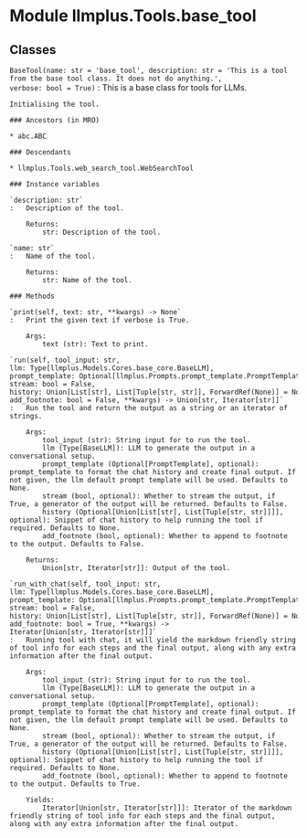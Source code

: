 Module llmplus.Tools.base_tool
==============================

Classes
-------

`BaseTool(name: str = 'base_tool', description: str = 'This is a tool from the base tool class. It does not do anything.', verbose: bool = True)`
:   This is a base class for tools for LLMs.
        
    
    Initialising the tool.

    ### Ancestors (in MRO)

    * abc.ABC

    ### Descendants

    * llmplus.Tools.web_search_tool.WebSearchTool

    ### Instance variables

    `description: str`
    :   Description of the tool.
        
        Returns:
            str: Description of the tool.

    `name: str`
    :   Name of the tool.
        
        Returns:
            str: Name of the tool.

    ### Methods

    `print(self, text: str, **kwargs) ‑> None`
    :   Print the given text if verbose is True.
        
        Args:
            text (str): Text to print.

    `run(self, tool_input: str, llm: Type[llmplus.Models.Cores.base_core.BaseLLM], prompt_template: Optional[llmplus.Prompts.prompt_template.PromptTemplate] = None, stream: bool = False, history: Union[List[str], List[Tuple[str, str]], ForwardRef(None)] = None, add_footnote: bool = False, **kwargs) ‑> Union[str, Iterator[str]]`
    :   Run the tool and return the output as a string or an iterator of strings.
        
        Args:
            tool_input (str): String input for to run the tool.
            llm (Type[BaseLLM]): LLM to generate the output in a conversational setup.
            prompt_template (Optional[PromptTemplate], optional): prompt_template to format the chat history and create final output. If not given, the llm default prompt template will be used. Defaults to None.
            stream (bool, optional): Whether to stream the output, if True, a generator of the output will be returned. Defaults to False.
            history (Optional[Union[List[str], List[Tuple[str, str]]]], optional): Snippet of chat history to help running the tool if required. Defaults to None.
            add_footnote (bool, optional): Whether to append to footnote to the output. Defaults to False.
        
        Returns:
            Union[str, Iterator[str]]: Output of the tool.

    `run_with_chat(self, tool_input: str, llm: Type[llmplus.Models.Cores.base_core.BaseLLM], prompt_template: Optional[llmplus.Prompts.prompt_template.PromptTemplate] = None, stream: bool = False, history: Union[List[str], List[Tuple[str, str]], ForwardRef(None)] = None, add_footnote: bool = True, **kwargs) ‑> Iterator[Union[str, Iterator[str]]]`
    :   Running tool with chat, it will yield the markdown friendly string of tool info for each steps and the final output, along with any extra information after the final output.
        
        Args:
            tool_input (str): String input for to run the tool.
            llm (Type[BaseLLM]): LLM to generate the output in a conversational setup.
            prompt_template (Optional[PromptTemplate], optional): prompt_template to format the chat history and create final output. If not given, the llm default prompt template will be used. Defaults to None.
            stream (bool, optional): Whether to stream the output, if True, a generator of the output will be returned. Defaults to False.
            history (Optional[Union[List[str], List[Tuple[str, str]]]], optional): Snippet of chat history to help running the tool if required. Defaults to None.
            add_footnote (bool, optional): Whether to append to footnote to the output. Defaults to True.
        
        Yields:
            Iterator[Union[str, Iterator[str]]]: Iterator of the markdown friendly string of tool info for each steps and the final output, along with any extra information after the final output.